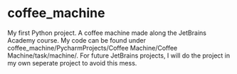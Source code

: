 # coffee_machine
My first Python project. A coffee machine made along the JetBrains Academy course.
My code can be found under coffee_machine/PycharmProjects/Coffee Machine/Coffee Machine/task/machine/.
For future JetBrains projects, I will do the project in my own seperate project to avoid this mess.

